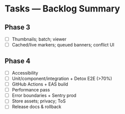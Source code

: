 # Tasks — Backlog Summary

## Phase 3
- [ ] Thumbnails; batch; viewer
- [ ] Cached/live markers; queued banners; conflict UI

## Phase 4
- [ ] Accessibility
- [ ] Unit/component/integration + Detox E2E (>70%)
- [ ] GitHub Actions + EAS build
- [ ] Performance pass
- [ ] Error boundaries + Sentry prod
- [ ] Store assets; privacy; ToS
- [ ] Release docs & rollback
